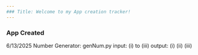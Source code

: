 ```yaml
---
### Title: Welcome to my App creation tracker!
---
```

### App Created 
6/13/2025 Number Generator: genNum.py input: (i) to (iii) output: (i) (ii) (iii) 
